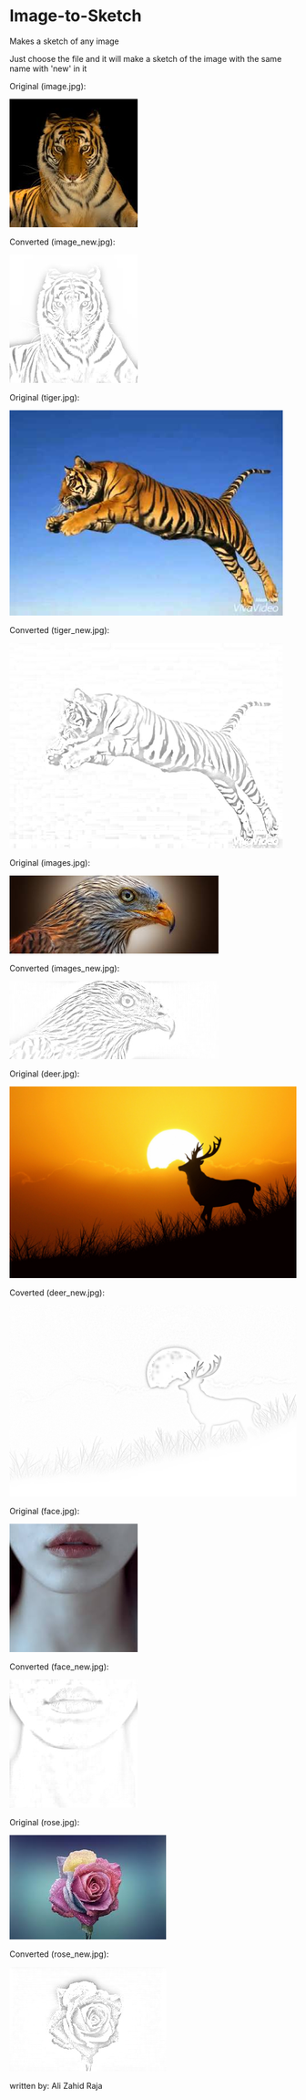 # Image-to-Sketch
Makes a sketch of any image


Just choose the file and it will make a sketch of the image with the same name with 'new' in it


Original (image.jpg):



![Screenshot](image.jpg)

Converted (image_new.jpg):



![Screenshot](image_new.jpg)

Original (tiger.jpg):



![Screenshot](tiger.jpg)

Converted (tiger_new.jpg):



![Screenshot](tiger_new.jpg)

Original (images.jpg):



![Screenshot](images.jpg)

Converted (images_new.jpg):



![Screenshot](images_new.jpg)


Original (deer.jpg):



![Screenshot](deer.jpg)

Coverted (deer_new.jpg):



![Screenshot](deer_new.jpg)

Original (face.jpg):



![Screenshot](face.jpg)

Converted (face_new.jpg):



![Screenshot](face_new.jpg)

Original (rose.jpg):



![Screenshot](rose.jpg)

Converted (rose_new.jpg):



![Screenshot](rose_new.jpg)





written by: Ali Zahid Raja

